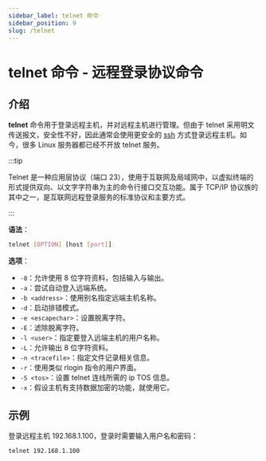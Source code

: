 ```yaml
---
sidebar_label: telnet 命令
sidebar_position: 9
slug: /telnet
---
```


# telnet 命令 - 远程登录协议命令



## 介绍

**telnet** 命令用于登录远程主机，并对远程主机进行管理。但由于 telnet 采用明文传送报文，安全性不好，因此通常会使用更安全的 [ssh](/linux-command/ssh) 方式登录远程主机。如今，很多 Linux 服务器都已经不开放 telnet 服务。

:::tip

Telnet 是一种应用层协议（端口 23），使用于互联网及局域网中，以虚拟终端的形式提供双向、以文字字符串为主的命令行接口交互功能。属于 TCP/IP 协议族的其中之一，是互联网远程登录服务的标准协议和主要方式。

:::

**语法**：

```bash
telnet [OPTION] [host [port]]
```

**选项**：

- `-8`：允许使用 8 位字符资料，包括输入与输出。
- `-a`：尝试自动登入远端系统。
- `-b <address>`：使用别名指定远端主机名称。
- `-d`：启动排错模式。
- `-e <escapechar>`：设置脱离字符。
- `-E`：滤除脱离字符。
- `-l <user>`：指定要登入远端主机的用户名称。
- `-L`：允许输出 8 位字符资料。
- `-n <tracefile>`：指定文件记录相关信息。
- `-r`：使用类似 rlogin 指令的用户界面。
- `-S <tos>`：设置 telnet 连线所需的 ip TOS 信息。
- `-x`：假设主机有支持数据加密的功能，就使用它。



## 示例

登录远程主机 192.168.1.100，登录时需要输入用户名和密码：

```bash
telnet 192.168.1.100
```

